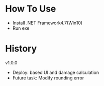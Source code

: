 # How To Use
- Install .NET Framework4.7(Win10)
- Run exe
# History
v1.0.0
- Deploy: based UI and damage calculation
- Future task: Modify rounding error
